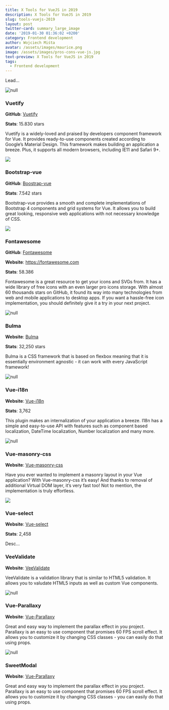 ```yaml
---
title: X Tools for VueJS in 2019
description: X Tools for VueJS in 2019
slug: tools-vuejs-2019
layout: post
twitter-card: summary_large_image
date: '2019-01-30 01:36:02 +0200'
category: Frontend development
author: Wojciech Miśta
avatar: /assets/images/maurice.png
image: /assets/images/pros-cons-vue-js.jpg
text-preview: X Tools for VueJS in 2019
tags:
  - Frontend development
---
```

Lead...

![null](/assets/images/vuetify.jpg)

### Vuetify

**GitHub**: [Vuetify](https://github.com/vuetifyjs/vuetify)

**Stats**: 15.830 stars

Vuetify is a widely-loved and praised by developers component framework for Vue. It provides ready-to-use components created according to Google’s Material Design. This framework makes building an application a breeze. Plus, it supports all modern browsers, including IE11 and Safari 9+. 

![](/assets/images/bootstrap-vue.jpg)

### Bootstrap-vue

**GitHub**: [Boostrap-vue](https://github.com/bootstrap-vue/bootstrap-vue)

**Stats**: 7.542 stars

Bootstrap-vue provides a smooth and complete implementations of Bootstrap 4 components and grid systems for Vue. It allows you to build great looking, responsive web applications with not necessary knowledge of CSS. 

![](/assets/images/fontawesome.png)

### Fontawesome

**GitHub**: [Fontawesome](https://github.com/FortAwesome/vue-fontawesome)

**Website**: https://fontawesome.com

**Stats**: 58.386

Fontawesome is a great resource to get your icons and SVGs from. It has a wide library of free icons with an even larger pro icons storage. With almost 60 thousands stars on GitHub, it found its way into many technologies from web and mobile applications to desktop apps. If you want a hassle-free icon implementation, you should definitely give it a try in your next project.

![null](/assets/images/bulma-banner.png)

### Bulma

**Website**: [Bulma](https://bulma.io)

**Stats**: 32,250 stars

Bulma is a CSS framework that is based on flexbox meaning that it is essentially environment agnostic - it can work with every JavaScript framework! 

![null](/assets/images/vue-i18n.jpg)

### Vue-i18n

**Website**: [Vue-i18n](https://github.com/kazupon/vue-i18n)

**Stats**: 3,762

This plugin makes an internalization of your application a breeze. I18n has a simple and easy-to-use API with features such as component based localization, DateTime localization, Number localization and many more. 

![null](/assets/images/masonry-css.jpg)

### Vue-masonry-css

**Website**: [Vue-masonry-css](https://github.com/paulcollett/vue-masonry-css)

Have you ever wanted to implement a masonry layout in your Vue application? With Vue-masonry-css it’s easy! And thanks to removal of additional Virtual DOM layer, it’s very fast too! Not to mention, the implementation is truly effortless. 

![](/assets/images/vue-select.gif)

### Vue-select

**Website**: [Vue-select](https://github.com/sagalbot/vue-select)

**Stats**: 2,458

Desc...

### VeeValidate

**Website**: [VeeValidate](https://baianat.github.io/vee-validate/)

VeeValidate is a validation library that is similar to HTML5 validation. It allows you to valudate HTML5 inputs as well as custom Vue components.

![null](/assets/images/paralaxy.gif)

### Vue-Parallaxy

**Website**: [Vue-Parallaxy](https://github.com/apertureless/vue-parallax)

Great and easy way to implement the parallax effect in you project. Parallaxy is an easy to use component that promises 60 FPS scroll effect. It allows you to customize it by changing CSS classes - you can easily do that using props.  

![null](/assets/images/sweetmodal.gif)

### SweetModal

**Website**: [Vue-Parallaxy](https://github.com/apertureless/vue-parallax)

Great and easy way to implement the parallax effect in you project. Parallaxy is an easy to use component that promises 60 FPS scroll effect. It allows you to customize it by changing CSS classes - you can easily do that using props.
